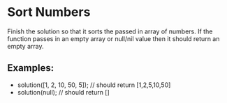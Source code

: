 <h1>Sort Numbers</h1>

<p>Finish the solution so that it sorts the passed in array of numbers. If the function passes in an empty array or null/nil value then it should return an empty array.</p>
<h2>Examples:</h2>

<ul>
<li>solution([1, 2, 10, 50, 5]); // should return [1,2,5,10,50]</li>
<li>solution(null); // should return []</li>
</ul>

